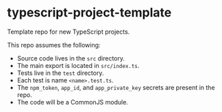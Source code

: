 # typescript-project-template
Template repo for new TypeScript projects.

This repo assumes the following:

* Source code lives in the `src` directory.
* The main export is located in `src/index.ts`.
* Tests live in the `test` directory.
* Each test is name `<name>.test.ts`.
* The `npm_token`, `app_id`, and `app_private_key` secrets are present in the repo.
* The code will be a CommonJS module.
